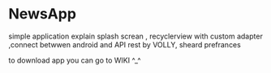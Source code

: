 # NewsApp
simple application explain splash screan , recyclerview with custom adapter ,connect betwwen android and API rest by VOLLY, sheard prefrances


to download app you can go to WIKI ^_^
